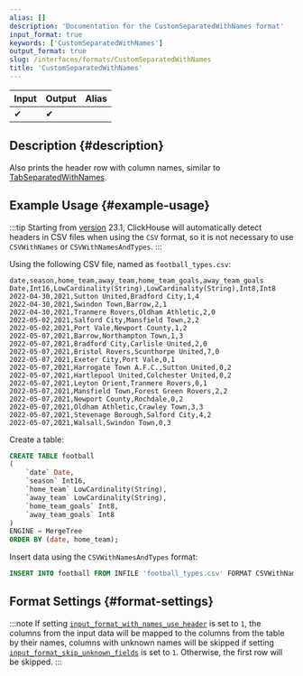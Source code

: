 ```yaml
---
alias: []
description: 'Documentation for the CustomSeparatedWithNames format'
input_format: true
keywords: ['CustomSeparatedWithNames']
output_format: true
slug: /interfaces/formats/CustomSeparatedWithNames
title: 'CustomSeparatedWithNames'
---
```


| Input | Output | Alias |
|-------|--------|-------|
| ✔     | ✔      |       |

## Description {#description}

Also prints the header row with column names, similar to [TabSeparatedWithNames](../TabSeparated/TabSeparatedWithNames.md).

## Example Usage {#example-usage}

:::tip
Starting from [version](https://github.com/ClickHouse/ClickHouse/releases) 23.1, ClickHouse will automatically detect headers in CSV files when using the `CSV` format, so it is not necessary to use `CSVWithNames` or `CSVWithNamesAndTypes`.
:::

Using the following CSV file, named as `football_types.csv`:

```csv
date,season,home_team,away_team,home_team_goals,away_team_goals
Date,Int16,LowCardinality(String),LowCardinality(String),Int8,Int8
2022-04-30,2021,Sutton United,Bradford City,1,4
2022-04-30,2021,Swindon Town,Barrow,2,1
2022-04-30,2021,Tranmere Rovers,Oldham Athletic,2,0
2022-05-02,2021,Salford City,Mansfield Town,2,2
2022-05-02,2021,Port Vale,Newport County,1,2
2022-05-07,2021,Barrow,Northampton Town,1,3
2022-05-07,2021,Bradford City,Carlisle United,2,0
2022-05-07,2021,Bristol Rovers,Scunthorpe United,7,0
2022-05-07,2021,Exeter City,Port Vale,0,1
2022-05-07,2021,Harrogate Town A.F.C.,Sutton United,0,2
2022-05-07,2021,Hartlepool United,Colchester United,0,2
2022-05-07,2021,Leyton Orient,Tranmere Rovers,0,1
2022-05-07,2021,Mansfield Town,Forest Green Rovers,2,2
2022-05-07,2021,Newport County,Rochdale,0,2
2022-05-07,2021,Oldham Athletic,Crawley Town,3,3
2022-05-07,2021,Stevenage Borough,Salford City,4,2
2022-05-07,2021,Walsall,Swindon Town,0,3
```

Create a table:

```sql
CREATE TABLE football
(
    `date` Date,
    `season` Int16,
    `home_team` LowCardinality(String),
    `away_team` LowCardinality(String),
    `home_team_goals` Int8,
    `away_team_goals` Int8
)
ENGINE = MergeTree
ORDER BY (date, home_team);
```

Insert data using the `CSVWithNamesAndTypes` format:

```sql
INSERT INTO football FROM INFILE 'football_types.csv' FORMAT CSVWithNamesAndTypes;
```

## Format Settings {#format-settings}

:::note
If setting [`input_format_with_names_use_header`](../../../operations/settings/settings-formats.md/#input_format_with_names_use_header) is set to `1`,
the columns from the input data will be mapped to the columns from the table by their names, 
columns with unknown names will be skipped if setting [`input_format_skip_unknown_fields`](../../../operations/settings/settings-formats.md/#input_format_skip_unknown_fields) is set to `1`.
Otherwise, the first row will be skipped.
:::